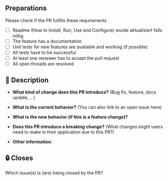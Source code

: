 ## Preparations
Please check if the PR fulfills these requirements
- [ ] Readme (How to Install, Run, Use and Configure) wurde aktualisiert falls nötig
- [ ] The feature has a documentation
- [ ] Unit tests for new features are available and working (if possible)
- [ ] All tests have to be successful
- [ ] At least one reviewer has to accept the pull request
- [ ] All open threads are resolved
## :ticket: Description


* **What kind of change does this PR introduce?** (Bug fix, feature, docs update, ...)



* **What is the current behavior?** (You can also link to an open issue here)



* **What is the new behavior (if this is a feature change)?**



* **Does this PR introduce a breaking change?** (What changes might users need to make in their application due to this PR?)



* **Other information**:


## :lock: Closes
Which issue(s) is (are) being closed by the PR?

